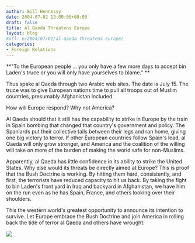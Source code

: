 ```yaml
---
author: Bill Hennessy
date: 2004-07-02 13:00:00+00:00
draft: false
title: Al Qaeda Threatens Europe
layout: blog
#url: e/2004/07/02/al-qaeda-threatens-europe/
categories:
- Foreign Relations
---
```


**"To the European people ... you only have a few more days to accept bin Laden's truce or you will only have yourselves to blame." **




Thus spake al Qaeda through two Arabic web sites. The date is July 15. The truce was to give European nations time to pull all troops out of Muslim countries, presumably Afghanistan included.




How will Europe respond? Why not America?




Al Qaeda should that it still has the capability to strike in Europe by the train in Spain bombing that changed that country's government and policy. The Spaniards put their collective tails between their legs and ran home, giving one big victory to terror. If other European countries follow Spain's lead, al Qaeda will only grow stronger, and America and the coalition of the willing will take on more of the burden of making the world safe for non-Muslims.




Apparently, al Qaeda has little confidence in its ability to strike the United States. Why else would its threats be directly aimed at Europe? This is proof that the Bush Doctrine is working. By hitting them hard, consistently, and first, the terrorists have reduced capacity to hit us back. By taking the fight to bin Laden's front yard in Iraq and backyard in Afghanistan, we have him on the run even as he has Spain, France, and others looking over their shoulders.




This the western world's greatest opportunity to announce its intention to survive. Let Europe embrace the Bush Doctrine and join America in rolling back the tide of terror al Qaeda and others have wrought.

![](https://blog.billhennessy.com/aggbug.aspx?PostID=714)

